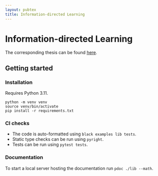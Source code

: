 ```yaml
---
layout: pubtex
title: Information-directed Learning
---
```


# Information-directed Learning

The corresponding thesis can be found [here](https://github.com/jonhue/masters-thesis).

## Getting started

### Installation

Requires Python 3.11.

```
python -m venv venv
source venv/bin/activate
pip install -r requirements.txt
```

### CI checks

* The code is auto-formatted using `black examples lib tests`.
* Static type checks can be run using `pyright`.
* Tests can be run using `pytest tests`.

### Documentation

To start a local server hosting the documentation run ```pdoc ./lib --math```.
